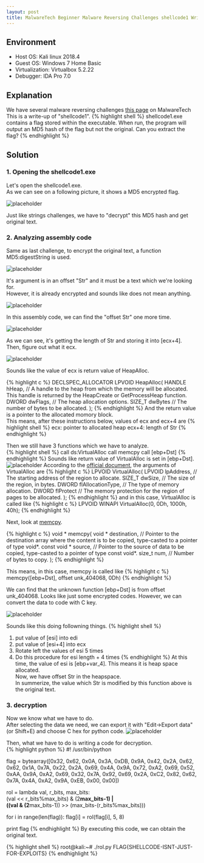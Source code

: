 ```yaml
---
layout: post
title: MalwareTech Beginner Malware Reversing Challenges shellcode1 Writeup
---
```


## Environment
* Host OS: Kali linux 2018.4
* Guest OS: Windows 7 Home Basic
* Virtualization: Virtualbox 5.2.22 
* Debugger: IDA Pro 7.0

## Explanation
We have several malware reversing challenges <a href="https://www.malwaretech.com/beginner-malware-reversing-challenges">this page</a> on MalwareTech<br>
This is a write-up of "shellcode1".
{% highlight shell %}
shellcode1.exe contains a flag stored within the executable. When run, the program will output an MD5 hash of the flag but not the original. Can you extract the flag?
{% endhighlight %}

## Solution
### 1. Opening the shellcode1.exe
Let's open the shellcode1.exe.<br>
As we can see on a following picture, it shows a MD5 encrypted flag.

![placeholder](https://inar1.github.io/public/images/2019-02-14-09-19-04.png)

Just like strings challenges, we have to "decrypt" this MD5 hash and get original text.

### 2. Analyzing assembly code
Same as last challenge, to encrypt the original text, a function MD5:digestString is used.

![placeholder](https://inar1.github.io/public/images/2019-02-16-13-18-10.png)

It's argument is in an offset "Str" and it must be a text which we're looking for.<br>
However, it is already encrypted and sounds like does not mean anything.

![placeholder](https://inar1.github.io/public/images/2019-02-16-13-20-55.png)

In this assembly code, we can find the "offset Str" one more time.

![placeholder](https://inar1.github.io/public/images/2019-02-16-18-00-21.png)

As we can see, it's getting the length of Str and storing it into [ecx+4].<br>
Then, figure out what it ecx.

![placeholder](https://inar1.github.io/public/images/2019-02-16-14-16-54.png)

Sounds like the value of ecx is return value of HeapAlloc.

{% highlight c %}
DECLSPEC_ALLOCATOR LPVOID HeapAlloc(
  HANDLE hHeap,  // A handle to the heap from which the memory will be allocated. This handle is returned by the HeapCreate or GetProcessHeap function.
  DWORD  dwFlags,  // The heap allocation options.
  SIZE_T dwBytes  // The number of bytes to be allocated.
);
{% endhighlight %}
And the return value is a pointer to the allocated momory block.<br>
This means, after these instructions below, values of ecx and ecx+4 are
{% highlight shell %}
ecx: pointer to allocated heap
ecx+4: length of Str
{% endhighlight %}

Then we still have 3 functions which we have to analyze.<br>
{% highlight shell %}
call    ds:VirtualAlloc
call    memcpy
call    [ebp+Dst]
{% endhighlight %}
Sounds like return value of VirtualAlloc is set in [ebp+Dst].
![placeholder](https://inar1.github.io/public/images/2019-02-16-17-49-29.png)
According to the <a href="">official document</a>, the arguments of VirtualAlloc are
{% highlight c %}
LPVOID VirtualAlloc(
  LPVOID lpAddress,        // The starting address of the region to allocate. 
  SIZE_T dwSize,           // The size of the region, in bytes.
  DWORD flAllocationType,  // The type of memory allocation.
  DWORD flProtect          // The memory protection for the region of pages to be allocated.
);
{% endhighlight %}
and in this case, VirtualAlloc is called like
{% highlight c %}
LPVOID WINAPI VirtualAlloc(0, 0Dh, 1000h, 40h);
{% endhighlight %}

Next, look at <a href="http://www.cplusplus.com/reference/cstring/memcpy/">memcpy</a>.

{% highlight c %}
void *  memcpy(
  void * destination,   // Pointer to the destination array where the content is to be copied, type-casted to a pointer of type void*.
  const void * source,  // Pointer to the source of data to be copied, type-casted to a pointer of type const void*.
  size_t num,           // Number of bytes to copy.
);
{% endhighlight %}

This means, in this case, memcpy is called like
{% highlight c %}
memcpy([ebp+Dst], offset unk_404068, 0Dh)
{% endhighlight %}

We can find that the unknown function [ebp+Dst] is from offset unk_404068.
Looks like just some encrypted codes. However, we can convert the data to code with C key.

![placeholder](https://inar1.github.io/public/images/2019-02-16-15-13-14.png)

Sounds like this doing followning things.
{% highlight shell %}
1. put value of [esi] into edi
2. put value of [esi+4] into ecx
3. Rotate left the values of esi 5 times
4. Do this procedure for esi length + 4 times
{% endhighlight %}
At this time, the value of esi is [ebp+var_4]. This means it is heap space allocated.<br>
Now, we have offset Str in the heapspace.<br>
In summerize, the value which Str is modified by this function above is the original text.

### 3. decryption
Now we know what we have to do.<br>
After selecting the data we need, we can export it with "Edit->Export data" (or Shift+E) and choose C hex for python code.
![placeholder](https://inar1.github.io/public/images/2019-02-16-16-08-45.png)

Then, what we have to do is writing a code for decryption.<br>
{% highlight python %}
#! /usr/bin/python


flag = bytearray([0x32, 0x62, 0x0A, 0x3A, 0xDB, 0x9A, 0x42, 0x2A, 0x62, 0x62,
                  0x1A, 0x7A, 0x22, 0x2A, 0x69, 0x4A, 0x9A, 0x72, 0xA2, 0x69,
                  0x52, 0xAA, 0x9A, 0xA2, 0x69, 0x32, 0x7A, 0x92, 0x69, 0x2A,
                  0xC2, 0x82, 0x62, 0x7A, 0x4A, 0xA2, 0x9A, 0xEB, 0x00, 0x00])


rol = lambda val, r_bits, max_bits: \
(val << r_bits%max_bits) & (2**max_bits-1) | \
((val & (2**max_bits-1)) >> (max_bits-(r_bits%max_bits)))

for i in range(len(flag)):
    flag[i] = rol(flag[i], 5, 8)

print flag
{% endhighlight %}
By executing this code, we can obtain the original text.

{% highlight shell %}
root@kali:~# ./rol.py 
FLAG{SHELLCODE-ISNT-JUST-FOR-EXPLOITS}
{% endhighlight %}
